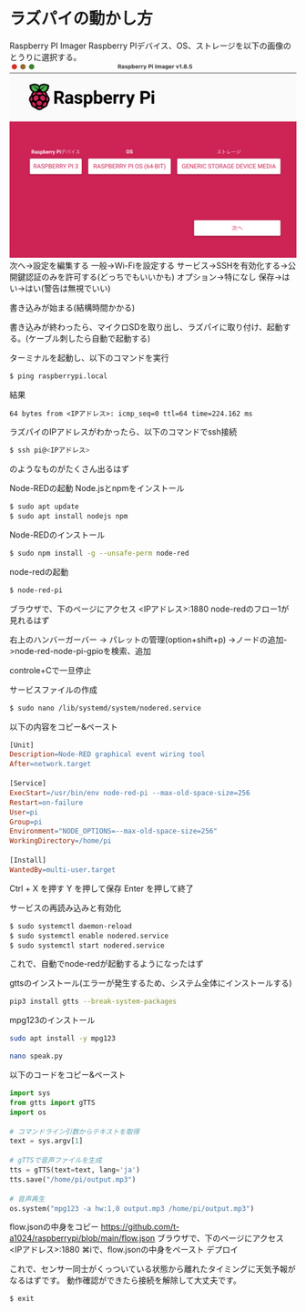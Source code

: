 # ラズパイの動かし方
Raspberry PI Imager
Raspberry PIデバイス、OS、ストレージを以下の画像のとうりに選択する。
![初期設定](スクリーンショット%202024-12-26%2023.29.32.png)
次へ->設定を編集する
一般->Wi-Fiを設定する
サービス->SSHを有効化する->公開鍵認証のみを許可する(どっちでもいいかも)
オプション->特になし
保存->はい->はい(警告は無視でいい)

書き込みが始まる(結構時間かかる)

書き込みが終わったら、マイクロSDを取り出し、ラズパイに取り付け、起動する。(ケーブル刺したら自動で起動する)

ターミナルを起動し、以下のコマンドを実行
```bash
$ ping raspberrypi.local
```
結果
```
64 bytes from <IPアドレス>: icmp_seq=0 ttl=64 time=224.162 ms
```
ラズパイのIPアドレスがわかったら、以下のコマンドでssh接続
```bash
$ ssh pi@<IPアドレス>
```
のようなものがたくさん出るはず

Node-REDの起動
Node.jsとnpmをインストール
```bash
$ sudo apt update
$ sudo apt install nodejs npm
```
Node-REDのインストール
```bash
$ sudo npm install -g --unsafe-perm node-red
```
node-redの起動
```bash
$ node-red-pi
```
ブラウザで、下のページにアクセス
<IPアドレス>:1880
node-redのフロー1が見れるはず

右上のハンバーガーバー -> パレットの管理(option+shift+p)
->ノードの追加->node-red-node-pi-gpioを検索、追加

controle+Cで一旦停止

サービスファイルの作成
```bash
$ sudo nano /lib/systemd/system/nodered.service
```

以下の内容をコピー&ペースト
```makefile
[Unit]
Description=Node-RED graphical event wiring tool
After=network.target

[Service]
ExecStart=/usr/bin/env node-red-pi --max-old-space-size=256
Restart=on-failure
User=pi
Group=pi
Environment="NODE_OPTIONS=--max-old-space-size=256"
WorkingDirectory=/home/pi

[Install]
WantedBy=multi-user.target
```
Ctrl + X を押す
Y を押して保存
Enter を押して終了

サービスの再読み込みと有効化
```bash
$ sudo systemctl daemon-reload
$ sudo systemctl enable nodered.service
$ sudo systemctl start nodered.service
```

これで、自動でnode-redが起動するようになったはず

gttsのインストール(エラーが発生するため、システム全体にインストールする)
```bash
pip3 install gtts --break-system-packages
```
mpg123のインストール
```bash
sudo apt install -y mpg123
```

```bash
nano speak.py
```
以下のコードをコピー&ペースト

```python
import sys
from gtts import gTTS
import os

# コマンドライン引数からテキストを取得
text = sys.argv[1]

# gTTSで音声ファイルを生成
tts = gTTS(text=text, lang='ja')
tts.save("/home/pi/output.mp3")

# 音声再生
os.system("mpg123 -a hw:1,0 output.mp3 /home/pi/output.mp3")
```

flow.jsonの中身をコピー
https://github.com/t-a1024/raspberrypi/blob/main/flow.json
ブラウザで、下のページにアクセス
<IPアドレス>:1880
⌘iで、flow.jsonの中身をペースト
デプロイ

これで、センサー同士がくっついている状態から離れたタイミングに天気予報がなるはずです。
動作確認ができたら接続を解除して大丈夫です。
```bash
$ exit
```
